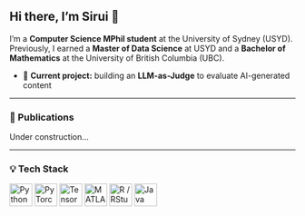 ## Hi there, I’m Sirui 👋

<!--  
**lv3MM/LV3MM** is a ✨ _special_ ✨ repository because its `README.md` (this file) appears on your GitHub profile.  
-->

I’m a **Computer Science MPhil student** at the University of Sydney (USYD).  
Previously, I earned a **Master of Data Science** at USYD and a **Bachelor of Mathematics** at the University of British Columbia (UBC).

- 🔭 **Current project:** building an **LLM-as-Judge** to evaluate AI-generated content  

---

### 📑 Publications

Under construction...

---

### 💡 Tech Stack
<!-- tiny icons – grab them from simpleicons.org or another CDN -->
<p align="left">
  <img src="https://cdn.jsdelivr.net/gh/devicons/devicon/icons/python/python-original.svg"   width="40" alt="Python"/>
  <img src="https://cdn.jsdelivr.net/gh/devicons/devicon/icons/pytorch/pytorch-original.svg" width="40" alt="PyTorch"/>
  <img src="https://cdn.jsdelivr.net/gh/devicons/devicon/icons/tensorflow/tensorflow-original.svg" width="40" alt="TensorFlow"/>
  <img src="https://cdn.jsdelivr.net/gh/devicons/devicon/icons/matlab/matlab-original.svg"   width="40" alt="MATLAB"/>
  <img src="https://cdn.jsdelivr.net/gh/devicons/devicon/icons/rstudio/rstudio-original.svg" width="40" alt="R / RStudio"/>
  <img src="https://cdn.jsdelivr.net/gh/devicons/devicon/icons/java/java-original.svg"       width="40" alt="Java"/>
</p>
